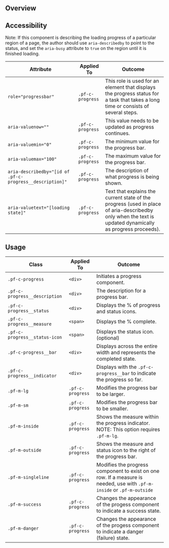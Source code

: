## Overview

## Accessibility

Note: If this component is describing the loading progress of a particular region of a page, the author should use `aria-describedby` to point to the status, and set the `aria-busy` attribute to `true` on the region until it is finished loading. 

| Attribute | Applied To | Outcome |
| -- | -- | -- |
| `role="progressbar"` | `.pf-c-progress` |  This role is used for an element that displays the progress status for a task that takes a long time or consists of several steps. |
| `aria-valuenow=""` | `.pf-c-progress` |  This value needs to be updated as progress continues. |
| `aria-valuemin="0"` | `.pf-c-progress` |  The minimum value for the progress bar. |
| `aria-valuemax="100"` | `.pf-c-progress` |  The maximum value for the progress bar. |
| `aria-describedby="[id of .pf-c-progress__description]"` | `.pf-c-progress` |  The description of what progress is being shown. |
| `aria-valuetext="[loading state]"` | `.pf-c-progress` |  Text that explains the current state of the progress (used in place of aria-describedby only when the text is updated dynamically as progress proceeds). |


## Usage

| Class | Applied To | Outcome |
| -- | -- | -- |
| `.pf-c-progress` | `<div>` |  Initiates a progress component. |
| `.pf-c-progress__description` | `<div>` |  The description for a progress bar. |
| `.pf-c-progress__status` | `<div>` |  Displays the % of progress and status icons. |
| `.pf-c-progress__measure` | `<span>` |  Displays the % complete. |
| `.pf-c-progress__status-icon` | `<span>` |  Displays the status icon. (optional) |
| `.pf-c-progress__bar` | `<div>` |  Displays across the entire width and represents the completed state. |
| `.pf-c-progress__indicator` | `<div>` |  Displays with the `.pf-c-progress__bar` to indicate the progress so far. |
| `.pf-m-lg` | `.pf-c-progress` |  Modifies the progress bar to be larger. |
| `.pf-m-sm` | `.pf-c-progress` |  Modifies the progress bar to be smaller. |
| `.pf-m-inside` | `.pf-c-progress` |  Shows the measure within the progress indicator. NOTE: This option requires `.pf-m-lg`.|
| `.pf-m-outside` | `.pf-c-progress` |  Shows the measure and status icon to the right of the progress bar. |
| `.pf-m-singleline` | `.pf-c-progress` | Modifies the progress component to exist on one row. If a measure is needed, use with `.pf-m-inside` or `.pf-m-outside`|
| `.pf-m-success` | `.pf-c-progress` |  Changes the appearance of the progess component to indicate a success state. |
| `.pf-m-danger` | `.pf-c-progress` |  Changes the appearance of the progess component to indicate a danger (failure) state. |
